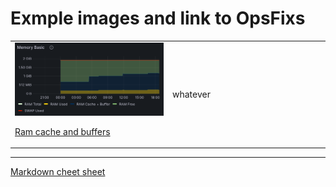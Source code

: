 # Exmple images and link to OpsFixs


<table width="1000px"><tr width="100%">
  <td width = 50%>
<img src="https://github.com/dmfow/CheetSheetsOpsFixes/blob/main/Images/RamCacheAndBuffers.png" width=100%>

[Ram cache and buffers](https://github.com/dmfow/CheetSheetsOpsFixes/blob/main/Linux%20Ram%20cache%20%2B%20Buffer)
</td>
<td width = 50%>
whatever</td>
</tr></table>

---



[Markdown cheet sheet](https://github.com/dmfow/CheatSheets/blob/main/Github%20Markdown.md)


